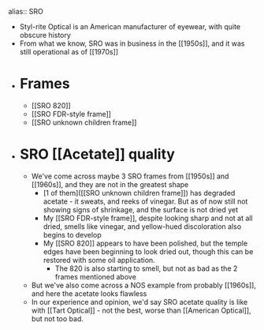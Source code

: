 alias:: SRO

- Styl-rite Optical is an American manufacturer of eyewear, with quite obscure history
- From what we know, SRO was in business in the [[1950s]], and it was still operational as of [[1970s]]
- # Frames
	- [[SRO 820]]
	- [[SRO FDR-style frame]]
	- [[SRO unknown children frame]]
- # SRO [[Acetate]] quality
	- We've come across maybe 3 SRO frames from [[1950s]] and [[1960s]], and they are not in the greatest shape
		- [1 of them]([[SRO unknown children frame]]) has degraded acetate - it sweats, and reeks of vinegar. But as of now still not showing signs of shrinkage, and the surface is not dried yet
		- My [[SRO FDR-style frame]], despite looking sharp and not at all dried, smells like vinegar, and yellow-hued discoloration also begins to develop
		- My [[SRO 820]] appears to have been polished, but the temple edges have been beginning to look dried out, though this can be restored with some oil application.
			- The 820 is also starting to smell, but not as bad as the 2 frames mentioned above
	- But we've also come across a NOS example from probably [[1960s]], and here the acetate looks flawless
	- In our experience and opinion, we'd say SRO acetate quality is like with [[Tart Optical]] - not the best, worse than [[American Optical]], but not too bad.